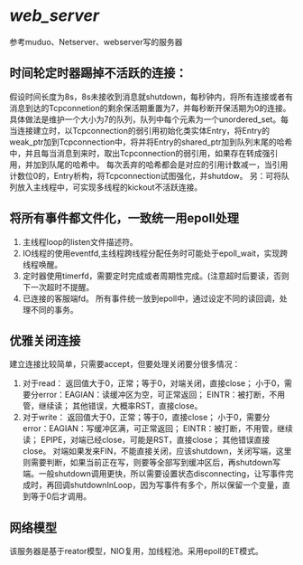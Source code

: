 # *web_server*
参考muduo、Netserver、webserver写的服务器

## **时间轮定时器踢掉不活跃的连接：**
   假设时间长度为8s，8s未接收到消息就shutdown，每秒钟内，将所有连接或者有消息到达的Tcpconnetion的剩余保活期重置为7，并每秒断开保活期为0的连接。
具体做法是维护一个大小为7的队列，队列中每个元素为一个unordered_set。每当连接建立时，以Tcpconnection的弱引用初始化类实体Entry，将Entry的weak_ptr加到Tcpconnection中，将并将Entry的shared_ptr加到队列末尾的哈希中，并且每当消息到来时，取出Tcpconnection的弱引用，如果存在转成强引用，并加到队尾的哈希中。
   每次丢弃的哈希都会是对应的引用计数减一，当引用计数位0的，Entry析构，将Tcpconnection试图强化，并shutdow。
另：可将队列放入主线程中，可实现多线程的kickout不活跃连接。

## **将所有事件都文件化，一致统一用epoll处理**
1. 主线程loop的listen文件描述符。
2. IO线程的使用eventfd,主线程跨线程分配任务时可能处于epoll_wait，实现跨线程唤醒。
3. 定时器使用timerfd，需要定时完成或者周期性完成。(注意超时后要读，否则下一次超时不提醒。
4. 已连接的客服端fd。
所有事件统一放到epoll中，通过设定不同的读回调，处理不同的事务。

## **优雅关闭连接**
建立连接比较简单，只需要accept，但要处理关闭要分很多情况：
1. 对于read：
   返回值大于0，正常；等于0，对端关闭，直接close；
   小于0，需要分error：EAGIAN：读缓冲区为空，可正常返回；
   EINTR：被打断，不用管，继续读；
   其他错误，大概率RST，直接close。
2. 对于write：
   返回值大于0，正常；等于0，直接close；
   小于0，需要分error：EAGIAN：写缓冲区满，可正常返回；
   EINTR：被打断，不用管，继续读；
   EPIPE，对端已经close，可能是RST，直接close；
   其他错误直接close。
   对端如果发来FIN，不能直接关闭，应该shutdown，关闭写端，这里则需要判断，如果当前正在写，则要等全部写到缓冲区后，再shutdown写端。一般shutdown调用更快，所以需要设置状态disconnecting，让写事件完成时，再回调shutdownInLoop，因为写事件有多个，所以保留一个变量，直到等于0后才调用。


## **网络模型**
该服务器是基于reator模型，NIO复用，加线程池。采用epoll的ET模式。
